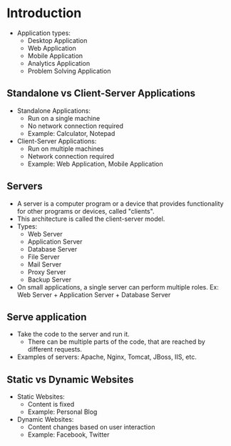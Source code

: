 # Introduction

- Application types:
  - Desktop Application
  - Web Application
  - Mobile Application
  - Analytics Application
  - Problem Solving Application

## Standalone vs Client-Server Applications

- Standalone Applications:
  - Run on a single machine
  - No network connection required
  - Example: Calculator, Notepad
- Client-Server Applications:
  - Run on multiple machines
  - Network connection required
  - Example: Web Application, Mobile Application

## Servers

- A server is a computer program or a device that provides functionality for other programs or devices, called "clients".
- This architecture is called the client-server model.
- Types:
  - Web Server
  - Application Server
  - Database Server
  - File Server
  - Mail Server
  - Proxy Server
  - Backup Server
- On small applications, a single server can perform multiple roles. Ex: Web Server + Application Server + Database Server

## Serve application

- Take the code to the server and run it.
  - There can be multiple parts of the code, that are reached by different requests.
- Examples of servers: Apache, Nginx, Tomcat, JBoss, IIS, etc.

## Static vs Dynamic Websites

- Static Websites:
  - Content is fixed
  - Example: Personal Blog
- Dynamic Websites:
  - Content changes based on user interaction
  - Example: Facebook, Twitter
